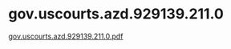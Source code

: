 # gov.uscourts.azd.929139.211.0

[gov.uscourts.azd.929139.211.0.pdf](gov%20uscourts%20azd%20929139%20211%200%20183326266f744221924b222ef680dd3b/gov.uscourts.azd.929139.211.0.pdf)